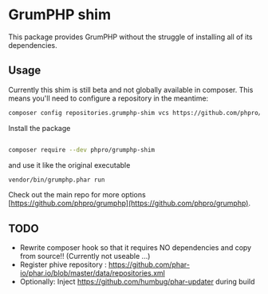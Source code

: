 # GrumPHP shim

This package provides GrumPHP without the struggle of installing all of its dependencies.

## Usage

Currently this shim is still beta and not globally available in composer.
This means you'll need to configure a repository in the meantime:

```bash
composer config repositories.grumphp-shim vcs https://github.com/phpro/grumphp-shim
```

Install the package

```bash

composer require --dev phpro/grumphp-shim
```

and use it like the original executable

```bash
vendor/bin/grumphp.phar run
```

Check out the main repo for more options [https://github.com/phpro/grumphp](https://github.com/phpro/grumphp).


## TODO

- Rewrite composer hook so that it requires NO dependencies and copy from source!! (Currently not useable ...)
- Register phive repository : https://github.com/phar-io/phar.io/blob/master/data/repositories.xml
- Optionally: Inject https://github.com/humbug/phar-updater during build
